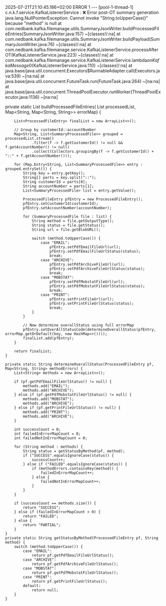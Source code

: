 2025-07-21T21:10:45.186+02:00 ERROR 1 --- [pool-1-thread-1] c.n.k.f.service.KafkaListenerService     : ❌ Error post-OT summary generation
java.lang.NullPointerException: Cannot invoke "String.toUpperCase()" because "method" is null
 at com.nedbank.kafka.filemanage.utils.SummaryJsonWriter.buildProcessedFileEntries(SummaryJsonWriter.java:157) ~[classes!/:na]
 at com.nedbank.kafka.filemanage.utils.SummaryJsonWriter.buildPayload(SummaryJsonWriter.java:76) ~[classes!/:na]
 at com.nedbank.kafka.filemanage.service.KafkaListenerService.processAfterOT(KafkaListenerService.java:223) ~[classes!/:na]
 at com.nedbank.kafka.filemanage.service.KafkaListenerService.lambda$onKafkaMessage$0(KafkaListenerService.java:110) ~[classes!/:na]
 at java.base/java.util.concurrent.Executors$RunnableAdapter.call(Executors.java:539) ~[na:na]
 at java.base/java.util.concurrent.FutureTask.run(FutureTask.java:264) ~[na:na]
 at java.base/java.util.concurrent.ThreadPoolExecutor.runWorker(ThreadPoolExecutor.java:1136) ~[na:na]



 private static List<ProcessedFileEntry> buildProcessedFileEntries(
            List<SummaryProcessedFile> processedList,
            Map<String, Map<String, String>> errorMap) {

        List<ProcessedFileEntry> finalList = new ArrayList<>();

        // Group by customerId::accountNumber
        Map<String, List<SummaryProcessedFile>> grouped = processedList.stream()
                .filter(f -> f.getCustomerId() != null && f.getAccountNumber() != null)
                .collect(Collectors.groupingBy(f -> f.getCustomerId() + "::" + f.getAccountNumber()));

        for (Map.Entry<String, List<SummaryProcessedFile>> entry : grouped.entrySet()) {
            String key = entry.getKey();
            String[] parts = key.split("::");
            String customerId = parts[0];
            String accountNumber = parts[1];
            List<SummaryProcessedFile> list = entry.getValue();

            ProcessedFileEntry pfEntry = new ProcessedFileEntry();
            pfEntry.setCustomerId(customerId);
            pfEntry.setAccountNumber(accountNumber);

            for (SummaryProcessedFile file : list) {
                String method = file.getOutputType();
                String status = file.getStatus();
                String url = file.getBlobURL();

                switch (method.toUpperCase()) {
                    case "EMAIL":
                        pfEntry.setPdfEmailFileUrl(url);
                        pfEntry.setPdfEmailFileUrlStatus(status);
                        break;
                    case "ARCHIVE":
                        pfEntry.setPdfArchiveFileUrl(url);
                        pfEntry.setPdfArchiveFileUrlStatus(status);
                        break;
                    case "MOBSTAT":
                        pfEntry.setPdfMobstatFileUrl(url);
                        pfEntry.setPdfMobstatFileUrlStatus(status);
                        break;
                    case "PRINT":
                        pfEntry.setPrintFileUrl(url);
                        pfEntry.setPrintFileUrlStatus(status);
                        break;
                }
            }

            // Now determine overallStatus using full errorMap
            pfEntry.setOverAllStatusCode(determineOverallStatus(pfEntry, errorMap.getOrDefault(key, new HashMap<>())));
            finalList.add(pfEntry);
        }

        return finalList;
    }

    private static String determineOverallStatus(ProcessedFileEntry pf, Map<String, String> methodErrors) {
        List<String> methods = new ArrayList<>();

        if (pf.getPdfEmailFileUrlStatus() != null) {
            methods.add("EMAIL");
            methods.add("ARCHIVE");
        } else if (pf.getPdfMobstatFileUrlStatus() != null) {
            methods.add("MOBSTAT");
            methods.add("ARCHIVE");
        } else if (pf.getPrintFileUrlStatus() != null) {
            methods.add("PRINT");
            methods.add("ARCHIVE");
        }

        int successCount = 0;
        int failedInErrorMapCount = 0;
        int failedNotInErrorMapCount = 0;

        for (String method : methods) {
            String status = getStatusByMethod(pf, method);
            if ("SUCCESS".equalsIgnoreCase(status)) {
                successCount++;
            } else if ("FAILED".equalsIgnoreCase(status)) {
                if (methodErrors.containsKey(method)) {
                    failedInErrorMapCount++;
                } else {
                    failedNotInErrorMapCount++;
                }
            }
        }

        if (successCount == methods.size()) {
            return "SUCCESS";
        } else if (failedInErrorMapCount > 0) {
            return "FAILED";
        } else {
            return "PARTIAL";
        }
    }
    private static String getStatusByMethod(ProcessedFileEntry pf, String method) {
        switch (method.toUpperCase()) {
            case "EMAIL":
                return pf.getPdfEmailFileUrlStatus();
            case "ARCHIVE":
                return pf.getPdfArchiveFileUrlStatus();
            case "MOBSTAT":
                return pf.getPdfMobstatFileUrlStatus();
            case "PRINT":
                return pf.getPrintFileUrlStatus();
            default:
                return null;
        }
    }
